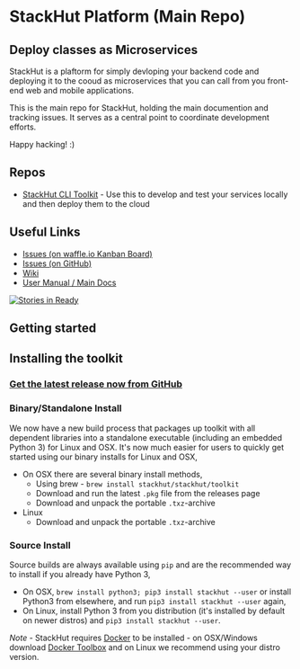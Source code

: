 # StackHut Platform (Main Repo)
## Deploy classes as Microservices

StackHut is a plaftorm for simply devloping your backend code and deploying it to the cooud as microservices that you can call from you front-end web and mobile applications.

This is the main repo for StackHut, holding the main documention and tracking issues. It serves as a central point to coordinate development efforts.

Happy hacking! :)

## Repos

* [StackHut CLI Toolkit](https://github.com/StackHut/stackhut-toolkit) - Use this to develop and test your services locally and then deploy them to the cloud

## Useful Links

* [Issues (on waffle.io Kanban Board)](http://waffle.io/StackHut/StackHut)
* [Issues (on GitHub)](https://github.com/StackHut/StackHut/issues)
* [Wiki](https://github.com/StackHut/StackHut/wiki)
* [User Manual / Main Docs](http://stackhut.readthedocs.org)

[![Stories in Ready](https://badge.waffle.io/StackHut/StackHut.svg?label=ready&title=Ready)](http://waffle.io/StackHut/StackHut)

## Getting started

## Installing the toolkit

### [Get the latest release now from GitHub](https://github.com/StackHut/stackhut-toolkit/releases)

### Binary/Standalone Install

We now have a new build process that packages up toolkit with all dependent libraries into a standalone executable (including an embedded Python 3) for Linux and OSX. It's now much easier for users to quickly get started using our binary installs for Linux and OSX,
 * On OSX there are several binary install methods,
    * Using brew - `brew install stackhut/stackhut/toolkit`
    * Download and run the latest `.pkg` file from the releases page
    * Download and unpack the portable `.txz`-archive
 * Linux
    * Download and unpack the portable `.txz`-archive

### Source Install

Source builds are always available using `pip` and are the recommended way to install if you already have Python 3,

 * On OSX, `brew install python3; pip3 install stackhut --user` or install Python3 from elsewhere, and run `pip3 install stackhut --user` again,
 * On Linux, install Python 3 from you distribution (it's installed by default on newer distros) and `pip3 install stackhut --user`.

_Note_ - StackHut requires [Docker](www.docker.com) to be installed  - on OSX/Windows download [Docker Toolbox](https://www.docker.com/docker-toolbox) and on Linux we recommend using your distro version.
